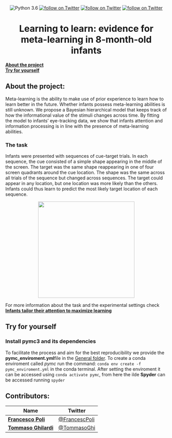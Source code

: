  
<p align="center">
  <img src="https://img.shields.io/badge/python-3.6-green.svg"
              alt="Python 3.6">
  <a href="the url to paper">
          <img src="https://img.shields.io/badge/Doi-the actual doi-blue.svg"
              alt="follow on Twitter"></a>
  <a href="https://twitter.com/intent/follow?screen_name=francescpoli">
          <img src="https://img.shields.io/twitter/follow/francescpoli?style=social&logo=twitter"
              alt="follow on Twitter"></a>
  <a href="https://twitter.com/intent/follow?screen_name=tommasoghi">
          <img src="https://img.shields.io/twitter/follow/tommasoghi?style=social&logo=twitter"
              alt="follow on Twitter"></a>
</p>
   
      
<h1 align="center">Learning to learn: evidence for meta-learning in 8-month-old infants</h1>




**[About the project](#about-the-project)**<br>
**[Try for yourself](#try-for-yourself )**<br>


## About the project:
Meta-learning is the ability to make use of prior experience to learn how to learn better in the future. Whether infants possess meta-learning abilities is still unknown. We propose a Bayesian hierarchical model that keeps track of how the informational value of the stimuli changes across time. By fitting the model to infants’ eye-tracking data, we show that infants attention and information processing is in line with the presence of meta-learning abilities.


### The task

Infants were presented with sequences of cue-target trials. In each sequence, the cue consisted of a simple shape appearing in the middle of the screen. The target was the same shape reappearing in one of four screen quadrants around the cue location. The shape was the same across all trials of the sequence but changed across sequences. The target could appear in any location, but one location was more likely than the others. Infants could thus learn to predict the most likely target location of each sequence.

<p align="center">
  <img src="https://www.science.org/cms/10.1126/sciadv.abb5053/asset/07688eb0-7eb8-4560-ae8c-b60b72e79a1e/assets/graphic/abb5053-f1.jpeg" width="300" height="300" />
</p>

For more information about the task and the experimental settings check __[Infants tailor their attention to maximize learning](https://www.science.org/doi/10.1126/sciadv.abb5053)__


## Try for yourself 

### Install pymc3 and its dependencies
To facilitate the process and aim for the best reproducibility we provide the **pymc_enviroment.yml**file in the [General folder](https://github.com/TommasoGhilardi/LearningToLearn/tree/main/General). To create a conda enviroment called *pymc* run the command:  ```conda env create -f pymc_enviroment.yml``` in the conda terminal.
After setting the enviroment it can be accessed using ```conda activate pymc```, from here the ilde **Spyder** can be accessed running ```spyder```


## Contributors:

|Name     |  Twitter  | 
|---------|-----------------|
|__[Francesco Poli](https://francescopoli.weebly.com/)__| [@FrancescPoli](https://twitter.com/francescpoli) |
|__[Tommaso Ghilardi](tommasoghilardi.github.io/])__ | [@TommasoGhi](https://twitter.com/tommasoghi) |

